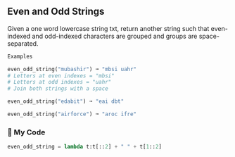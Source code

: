 ## Even and Odd Strings

Given a one word lowercase string txt, return another string such that even-indexed and odd-indexed characters are grouped and groups are space-separated.
```python
Examples

even_odd_string("mubashir") ➞ "mbsi uahr"
# Letters at even indexes = "mbsi"
# Letters at odd indexes = "uahr"
# Join both strings with a space

even_odd_string("edabit") ➞ "eai dbt"

even_odd_string("airforce") ➞ "aroc ifre"
```
### 🐍 My Code
```python
even_odd_string = lambda t:t[::2] + " " + t[1::2]
```
